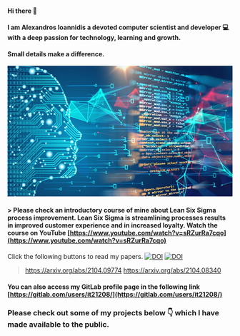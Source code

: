 #### Hi there 👋
#### I am Alexandros Ioannidis a devoted computer scientist and developer 💻 with a deep passion for technology, learning and growth.
#### Small details make a difference.
![alt text](https://github.com/it21208/it21208/blob/main/image2.jpg?raw=true)

#### > Please check an introductory course of mine about Lean Six Sigma process improvement. Lean Six Sigma is streamlining processes results in improved customer experience and in increased loyalty. Watch the course on YouTube [https://www.youtube.com/watch?v=sRZurRa7cqo](https://www.youtube.com/watch?v=sRZurRa7cqo)

Click the following buttons to read my papers.
[![DOI](https://zenodo.org/badge/DOI/10.5281/zenodo.4697891.svg)](https://doi.org/10.5281/zenodo.4697891)
[![DOI](https://zenodo.org/badge/DOI/10.5281/zenodo.4698334.svg)](https://doi.org/10.5281/zenodo.4698334)

> https://arxiv.org/abs/2104.09774
> https://arxiv.org/abs/2104.08340

#### You can also access my GitLab profile page in the following link [https://gitlab.com/users/it21208/](https://gitlab.com/users/it21208/)

### Please check out some of my projects below 👇 which I have made available to the public.
